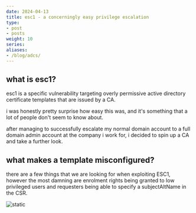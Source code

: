 ```yaml
---
date: 2024-04-13
title: esc1 - a concerningly easy privilege escalation
type:
- post
- posts
weight: 10
series:
aliases:
- /blog/adcs/
---
```


## what is esc1?

esc1 is a specific vulnerability targeting overly permissive active directory certificate templates that are issued by a CA.

i was honestly pretty surprise how easy this was, and it's something that a lot of people don't seem to know about.

after managing to successfully escalate my normal domain account to a full domain admin account at the company i work for, i decided to spin up a CA and take a further look.

## what makes a template misconfigured?

there are a few things that we are looking for when exploiting ESC1, however the most damning are enrolment rights being granted to low privileged users and requesters being able to specify a subjectAltName in the CSR.

![static](/images/meow.jpg)
